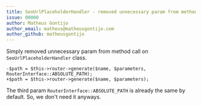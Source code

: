 ```yaml
---
title: SeoUrlPlaceholderHandler - removed unnecessary param from method call
issue: 00000
author: Matheus Gontijo
author_email: matheus@matheusgontijo.com
author_github: matheusgontijo
---
```

Simply removed unnecessary param from method call on `SeoUrlPlaceholderHandler` class.

```
-$path = $this->router->generate($name, $parameters, RouterInterface::ABSOLUTE_PATH);
+$path = $this->router->generate($name, $parameters);
```

The third param `RouterInterface::ABSOLUTE_PATH` is already the same by default. So, we don't need it anyways.
